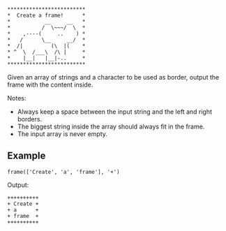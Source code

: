 ```
*************************
*  Create a frame!      *
*           __     __   *
*          /  \~~~/  \  *
*    ,----(     ..    ) *
*   /      \__     __/  *
*  /|         (\  |(    *
* ^  \  /___\  /\ |     *
*    |__|   |__|-..     *
*************************
```

Given an array of strings and a character to be used as border, output the frame with the content inside.

Notes:

* Always keep a space between the input string and the left and right borders.
* The biggest string inside the array should always fit in the frame.
* The input array is never empty.


## Example

`frame(['Create', 'a', 'frame'], '+')`

Output:
```
++++++++++
+ Create +
+ a      +
+ frame  +
++++++++++
```
